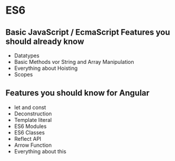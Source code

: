 # ES6 

## Basic JavaScript / EcmaScript Features you should already know

- Datatypes
- Basic Methods vor String and Array Manipulation
- Everything about Hoisting
- Scopes

## Features you should know for Angular
- let and const
- Deconstruction
- Template literal
- ES6 Modules
- ES6 Classes
- Reflect API
- Arrow Function
- Everything about this

